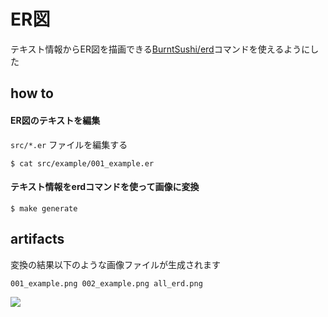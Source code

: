 # ER図
テキスト情報からER図を描画できる[BurntSushi/erd](https://github.com/BurntSushi/erd)コマンドを使えるようにした

## how to

#### ER図のテキストを編集
`src/*.er` ファイルを編集する

```
$ cat src/example/001_example.er
```

#### テキスト情報をerdコマンドを使って画像に変換

```
$ make generate
```

## artifacts
変換の結果以下のような画像ファイルが生成されます

``` $ls img/example
001_example.png 002_example.png all_erd.png
```


![](img/example/all_red.png)

